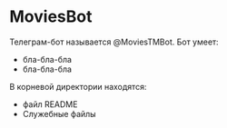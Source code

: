 # MoviesBot

Телеграм-бот называется @MoviesTMBot. Бот умеет:
- бла-бла-бла
- бла-бла-бла

В корневой директории находятся:
- файл README
- Служебные файлы
